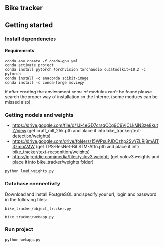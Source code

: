## Bike tracker

## Getting started
### Install dependencies
#### Requirements
```
conda env create -f conda-gpu.yml
conda activate project
conda install pytorch torchvision torchaudio cudatoolkit=10.2 -c pytorch
conda install -c anaconda scikit-image
conda install -c conda-forge moviepy
```
if after creating the environment some of modules can't be found please search the proper way of installation on the Internet (some modules can be missed also)
 
### Getting models and weights
- https://drive.google.com/file/d/1Jk4eGD7crsqCCg9C9VjCLkMN3ze8kutZ/view (get craft_mlt_25k.pth and place it into bike_tracker/text-detection/weights)
- https://drive.google.com/drive/folders/15WPsuPJDCzhp2SvYZLRj8mAlT3zmoAMW (get TPS-ResNet-BiLSTM-Attn.pth and place it into bike_tracker/text-recognition/weights)
- https://pjreddie.com/media/files/yolov3.weights (get yolov3.weights and place it into bike_tracker/weights folder)
```
python load_weights.py
```
### Database connectivity
Download and install PostgreSQL and specify your url, login and password in the following files:
```
bike_tracker/object_tracker.py
```
```
bike_tracker/webapp.py
```



### Run project
``` (with python 3.7)
python webapp.py 
```



